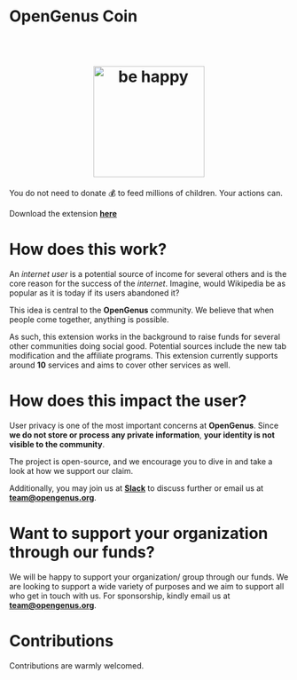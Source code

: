 # OpenGenus Coin

<h1 align="center">
	<br>
	<img width="200" src="https://github.com/AdiChat/coin/blob/master/code/images/coin.png" alt="be happy">
	<br>
</h1>

You do not need to donate 💰 to feed millions of children. Your actions can.

Download the extension [**here**](https://chrome.google.com/webstore/detail/opengenus-coin/ahhmgppmgjbladmnpiepbmlbpdlnpoii)
# How does this work?

An <i>internet user</i> is a potential source of income for several others and is the core reason for the success of the <i>internet</i>. Imagine, would Wikipedia be as popular as it is today if its users abandoned it?

This idea is central to the **OpenGenus** community. We believe that when people come together, anything is possible.

As such, this extension works in the background to raise funds for several other communities doing social good. Potential sources include the new tab modification and the affiliate programs. This extension currently supports around **10** services and aims to cover other services as well.

# How does this impact the user?

User privacy is one of the most important concerns at **OpenGenus**. Since **we do not store or process any private information**, **your identity is not visible to the community**.

The project is open-source, and we encourage you to dive in and take a look at how we support our claim. 


Additionally, you may join us at **[Slack](https://github.com/OpenGenus/OpenGenus-Slack)** to discuss further or email us at **team@opengenus.org**.

# Want to support your organization through our funds?

We will be happy to support your organization/ group through our funds. We are looking to support a wide variety of purposes and we aim to support all who get in touch with us. For sponsorship, kindly email us at **team@opengenus.org**.

# Contributions

Contributions are warmly welcomed.


